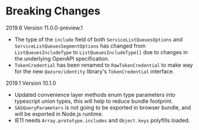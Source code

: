 # Breaking Changes

2019.6 Version 11.0.0-preview.1
* The type of the `include` field of both `ServiceListQueuesOptions` and `ServiceListQueuesSegmentOptions` has changed from `ListQueuesIncludeType` to `ListQueuesIncludeType[]` due to changes in the underlying OpenAPI specification.
* `TokenCredential` has been renamed to `RawTokenCredential` to make way for the new `@azure/identity` library's `TokenCredential` interface.

2019.1 Version 10.1.0
* Updated convenience layer methods enum type parameters into typescript union types, this will help to reduce bundle footprint.
* `SASQueryParameters` is not going to be exported in browser bundle, and will be exported in Node.js runtime.
* IE11 needs `Array.prototype.includes` and `Object.keys` polyfills loaded.
